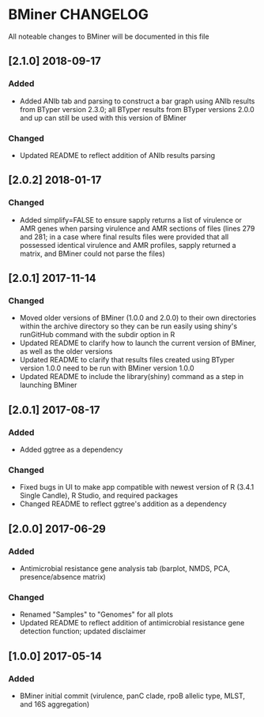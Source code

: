 # BMiner CHANGELOG

All noteable changes to BMiner will be documented in this file

## [2.1.0] 2018-09-17
### Added
- Added ANIb tab and parsing to construct a bar graph using ANIb results from BTyper version 2.3.0; all BTyper results from BTyper versions 2.0.0 and up can still be used with this version of BMiner

### Changed
- Updated README to reflect addition of ANIb results parsing

## [2.0.2] 2018-01-17
### Changed
- Added simplify=FALSE to ensure sapply returns a list of virulence or AMR genes when parsing virulence and AMR sections of files (lines 279 and 281; in a case where final results files were provided that all possessed identical virulence and AMR profiles, sapply returned a matrix, and BMiner could not parse the files)

## [2.0.1] 2017-11-14
### Changed
- Moved older versions of BMiner (1.0.0 and 2.0.0) to their own directories within the archive directory so they can be run easily using shiny's runGitHub command with the subdir option in R 
- Updated README to clarify how to launch the current version of BMiner, as well as the older versions
- Updated README to clarify that results files created using BTyper version 1.0.0 need to be run with BMiner version 1.0.0
- Updated README to include the library(shiny) command as a step in launching BMiner

## [2.0.1] 2017-08-17
### Added
- Added ggtree as a dependency

### Changed
- Fixed bugs in UI to make app compatible with newest version of R (3.4.1 Single Candle), R Studio, and required packages
- Changed README to reflect ggtree's addition as a dependency

## [2.0.0] 2017-06-29

### Added
- Antimicrobial resistance gene analysis tab (barplot, NMDS, PCA, presence/absence matrix) 

### Changed
- Renamed "Samples" to "Genomes" for all plots
- Updated README to reflect addition of antimicrobial resistance gene detection function; updated disclaimer

## [1.0.0] 2017-05-14

### Added
- BMiner initial commit (virulence, panC clade, rpoB allelic type, MLST, and 16S aggregation)
